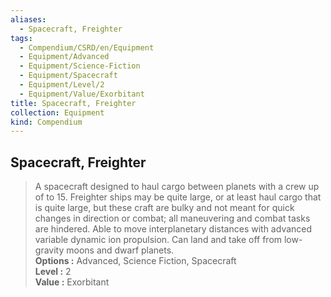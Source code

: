 ```yaml
---
aliases:
  - Spacecraft, Freighter
tags:
  - Compendium/CSRD/en/Equipment
  - Equipment/Advanced
  - Equipment/Science-Fiction
  - Equipment/Spacecraft
  - Equipment/Level/2
  - Equipment/Value/Exorbitant
title: Spacecraft, Freighter
collection: Equipment
kind: Compendium
---
```

## Spacecraft, Freighter  
  
>A spacecraft designed to haul cargo between planets with a crew up of to 15. Freighter ships may be quite large, or at least haul cargo that is quite large, but these craft are bulky and not meant for quick changes in direction or combat; all maneuvering and combat tasks are hindered. Able to move interplanetary distances with advanced variable dynamic ion propulsion. Can land and take off from low-gravity moons and dwarf planets.  
> **Options :** Advanced, Science Fiction, Spacecraft  
> **Level :** 2  
> **Value :** Exorbitant